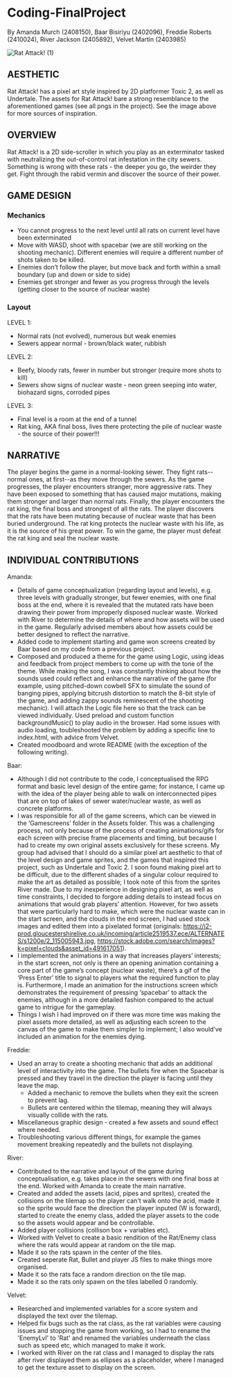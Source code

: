 # Coding-FinalProject
By Amanda Murch (2408150), Baar Bisiriyu (2402096), Freddie Roberts (2410024), River Jackson (2405892), Velvet Martin (2403985)

![Rat Attack! (1)](https://github.com/zmwf129/epic-win-side-scroller/assets/149950646/545e6732-169d-46c7-aca2-75c18da4b506)

## AESTHETIC
Rat Attack! has a pixel art style inspired by 2D platformer Toxic 2, as well as Undertale. The assets for Rat Attack! bare a strong resemblance to the aforementioned games (see all pngs in the project). See the image above for more sources of inspiration.

## OVERVIEW
Rat Attack! is a 2D side-scroller in which you play as an exterminator tasked with neutralizing the out-of-control rat infestation in the city sewers. Something is wrong with these rats - the deeper you go, the weirder they get. Fight through the rabid vermin and discover the source of their power.

## GAME DESIGN
### Mechanics
- You cannot progress to the next level until all rats on current level have been exterminated
- Move with WASD, shoot with spacebar (we are still working on the shooting mechanic). Different enemies will require a different number of shots taken to be killed.
- Enemies don’t follow the player, but move back and forth within a small boundary (up and down or side to side)
- Enemies get stronger and fewer as you progress through the levels (getting closer to the source of nuclear waste)
### Layout
LEVEL 1:
- Normal rats (not evolved), numerous but weak enemies
- Sewers appear normal - brown/black water, rubbish

LEVEL 2:
- Beefy, bloody rats, fewer in number but stronger (require more shots to kill)
- Sewers show signs of nuclear waste - neon green seeping into water, biohazard signs, corroded pipes

LEVEL 3:
- Final level is a room at the end of a tunnel
- Rat king, AKA final boss, lives there protecting the pile of nuclear waste - the source of their power!!!

## NARRATIVE
The player begins the game in a normal-looking sewer. They fight rats--normal ones, at first--as they move through the sewers. As the game progresses, the player encounters stranger, more aggressive rats. They have been exposed to something that has caused major mutations, making them stronger and larger than normal rats. Finally, the player encounters the rat king, the final boss and strongest of all the rats. The player discovers that the rats have been mutating because of nuclear waste that has been buried underground. The rat king protects the nuclear waste with his life, as it is the source of his great power. To win the game, the player must defeat the rat king and seal the nuclear waste.
## INDIVIDUAL CONTRIBUTIONS
Amanda: 
- Details of game conceptualization (regarding layout and levels), e.g. three levels with gradually stronger, but fewer enemies, with one final boss at the end, where it is revealed that the mutated rats have been drawing their power from improperly disposed nuclear waste. Worked with River to determine the details of where and how assets will be used in the game. Regularly advised members about how assets could be better designed to reflect the narrative.
- Added code to implement starting and game won screens created by Baar based on my code from a previous project.
- Composed and produced a theme for the game using Logic, using ideas and feedback from project members to come up with the tone of the theme. While making the song, I was constantly thinking about how the sounds used could reflect and enhance the narrative of the game (for example, using pitched-down cowbell SFX to simulate the sound of banging pipes, applying bitcrush distortion to match the 8-bit style of the game, and adding zappy sounds reminescent of the shooting mechanic). I will attach the Logic file here so that the track can be viewed individually. Used preload and custom function backgroundMusic() to play audio in the browser. Had some issues with audio loading, toubleshooted the problem by adding a specific line to index.html, with advice from Velvet.
- Created moodboard and wrote README (with the exception of the following writing).

Baar:
- Although I did not contribute to the code, I conceptualised the RPG format and basic level design of the entire game; for instance, I came up with the idea of the player being able to walk on interconnected pipes that are on top of lakes of sewer water/nuclear waste, as well as concrete platforms.
- I was responsible for all of the game screens, which can be viewed in the ‘Gamescreens’ folder in the Assets folder. This was a challenging process, not only because of the process of creating animations/gifs for each screen with precise frame placements and timing, but because I had to create my own original assets exclusively for these screens. My group had advised that I should do a similar pixel art aesthetic to that of the level design and game sprites, and the games that inspired this project, such as Undertale and Toxic 2. I soon found making pixel art to be difficult, due to the different shades of a singular colour required to make the art as detailed as possible; I took note of this from the sprites River made. Due to my inexperience in designing pixel art, as well as time constraints, I decided to forgore adding details to instead focus on animations that would grab players’ attention. However, for two assets that were particularly hard to make, which were the nuclear waste can in the start screen, and the clouds in the end screen, I had used stock images and edited them into a pixelated format (originals: https://i2-prod.gloucestershirelive.co.uk/incoming/article2519537.ece/ALTERNATES/s1200e/2_115005943.jpg, https://stock.adobe.com/search/images?k=pixel+clouds&asset_id=491617051). 
- I implemented the animations in a way that increases players’ interests; in the start screen, not only is there an opening animation containing a core part of the game’s concept (nuclear waste), there’s a gif of the ‘Press Enter’ title to signal to players what the required function to play is. Furthermore, I made an animation for the instructions screen which demonstrates the requirement of pressing ‘spacebar’ to attack the enemies, although in a more detailed fashion compared to the actual game to intrigue for the gameplay.
- Things I wish I had improved on if there was more time was making the pixel assets more detailed, as well as adjusting each screen to the canvas of the game to make them simpler to implement; I also would’ve included an animation for the enemies dying.


Freddie:
- Used an array to create a shooting mechanic that adds an additional level of interactivity into the game. The bullets fire when the Spacebar is pressed and they travel in the direction the player is facing until they leave the map.
  - Added a mechanic to remove the bullets when they exit the screen to prevent lag.
  - Bullets are centered within the tilemap, meaning they will always visually collide with the rats.
- Miscellaneous graphic design - created a few assets and sound effect where needed.
- Troubleshooting various different things, for example the games movement breaking repeatedly and the bullets not displaying.
  
River: 
- Contributed to the narrative and layout of the game during conceptualisation, e.g. takes place in the sewers with one final boss at the end. Worked with Amanda to create the main narrative.
- Created and added the assets (acid, pipes and sprites), created the collisions on the tilemap so the player can't walk onto the acid, made it so the sprite would face the direction the player inputed (W is forward), started to create the enemy class, added the player assets to the code so the assets would appear and be controllable. 
- Added player collisions (collison box + variables etc).
- Worked with Velvet to create a basic rendition of the Rat/Enemy class where the rats would appear at random on the tile map. 
- Made it so the rats spawn in the center of the tiles.
- Created seperate Rat, Bullet and player JS files to make things more organised.
- Made it so the rats face a random direction on the tile map.
- Made it so the rats only spawn on the tiles labelled 0 randomly.

Velvet: 
- Researched and implemented variables for a score system and displayed the text over the tilemap.
- Helped fix bugs such as the rat class, as the rat variables were causing issues and stopping the game from working, so I had to rename the 'EnemyLvl' to 'Rat' and renamed the variables underneath the class such as speed etc, which managed to make it work.
- I worked with River on the rat class and I managed to display the rats after river displayed them as ellipses as a placeholder, where I managed to get the texture asset to display on the screen.

